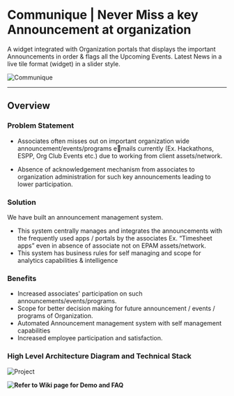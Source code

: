 # Communique | Never Miss a key Announcement at organization
A widget integrated with Organization portals that displays the important Announcements in order &amp; flags all the Upcoming Events. Latest News in a live tile format (widget) in a slider style.

![Communique](https://github.com/Mr-Saikiran/communique/assets/20139599/334743cd-58c1-49b4-a356-bd8991a4c5d1)

***

## Overview

### Problem Statement

* Associates often misses out on 
important organization wide 
announcement/events/programs emails currently (Ex. Hackathons, 
ESPP, Org Club Events etc.) due to 
working from client assets/network.

* Absence of acknowledgement 
mechanism from associates to 
organization administration for such 
key announcements leading to lower 
participation.

### Solution

We have built an announcement 
management system. 
* This system centrally manages and 
integrates the announcements with 
the frequently used apps / portals by 
the associates Ex. “Timesheet apps” 
even in absence of associate not on
EPAM assets/network.
* This system has business rules for self 
managing and scope for analytics 
capabilities & intelligence

### Benefits

* Increased associates' participation on 
such announcements/events/programs.
* Scope for better decision making for 
future announcement / events / 
programs of Organization.
* Automated Announcement 
management system with self 
management capabilities
* Increased employee participation and 
satisfaction.


### High Level Architecture Diagram and Technical Stack

![Project](https://github.com/Mr-Saikiran/communique/assets/20139599/3af3cc23-d7c8-4550-9ef9-ce244c7a8e5a)


**![Refer to Wiki page for Demo and FAQ](https://github.com/Mr-Saikiran/communique/wiki)**
